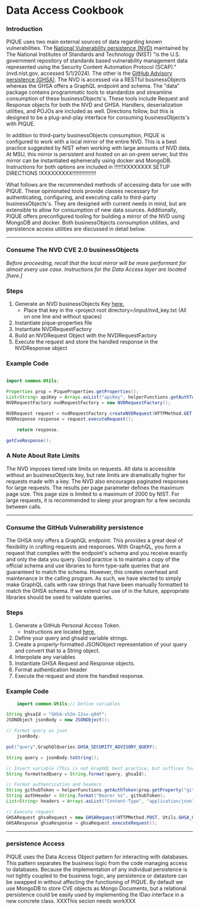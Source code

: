 # Data Access Cookbook


### Introduction
PIQUE uses two main external sources of data regarding known vulnerabilities.
The [National Vulnerability persistence (NVD)](https://nvd.nist.gov/) maintained
by The National Institutes of Standards and Technology (NIST) "is the U.S. government
repository of standards based vulnerability management data represented using the Security
Content Automation Protocol (SCAP)." (nvd.nist.gov, accessed 5/1/2024). The other is the
[GitHub Advisory persistence (GHSA)](https://github.com/github/advisory-database). The NVD is
accessed via a RESTful businessObjects whereas the GHSA offers a GraphQL endpoint and schema. The "data"
package contains programmatic tools to standardize and streamline consumption of these businessObjects's.
These tools include Request and Response objects for both the NVD and GHSA. Handlers, deserialization
utilities, and POJOs are included as well. Directions follow, but this is designed to be a plug-and-play
interface for consuming businessObjects's with PIQUE.

In addition to third-party businessObjects consumption, PIQUE is configured to work with a local mirror of
the entire NVD. This is a best practice suggested by NIST when working with large amounts of NVD data.
At MSU, this mirror is persistent and hosted on an on-prem server, but this mirror can be instantiated
ephemerally using docker and MongoDB. Instructions for both options are included in !!!!!!XXXXXXXX SETUP DIRECTIONS !XXXXXXXXX!!!!!!!!!!!!!!!!

What follows are the recommended methods of accessing data for use with PIQUE. These opinionated tools
provide classes necessary for authenticating, configuring, and executing calls to third-party
businessObjects's. They are designed with current needs in mind, but are extensible to allow for consumption
of new data sources. Additionally, PIQUE offers preconfigured tooling for building a mirror of the
NVD using MongoDB and docker. Both businessObjects consumption utilities, and persistence access utilities are
discussed in detail below.

----------

### Consume The NVD CVE 2.0 businessObjects
_Before proceeding, recall that the local mirror will be more performant for almost every use case.
Instructions for the Data Access layer are located [here.]_

### Steps
1. Generate an NVD businessObjects Key [here.](https://nvd.nist.gov/developers/request-an-api-key)
   * Place that key in the \<project root directory>/input/nvd_key.txt (All on one line and without spaces)
2. Instantiate pique-properties file
3. Instantiate NVDRequestFactory
4. Build an NVDRequest Object with the NVDRequestFactory
5. Execute the request and store the handled response in the NVDResponse object

### Example Code

```java

import common.Utils;

Properties prop = PiqueProperties.getProperties();
List<String> apiKey = Arrays.asList("apiKey", helperFunctions.getAuthToken(prop.getProperty("nvd-businessObjects-key-path")));
NVDRequestFactory nvdRequestFactory = new NVDRequestFactory();

NVDRequest request = nvdRequestFactory.createNVDRequest(HTTPMethod.GET, Utils.NVD_BASE_URI, apiKey, START_INDEX, RESULTS_PER_PAGE);
NVDResponse response = request.executeRequest();

    return response.

getCveResponse();
```
### A Note About Rate Limits
The NVD imposes tiered rate limits on requests. All data is accessible without an businessObjects key, but
rate limits are dramatically higher for requests made with a key. The NVD also encourages paginated
responses for large requests. The results per page parameter defines the maximum page size. This page
size is limited to a maximum of 2000 by NIST. For large requests, it is recommended to sleep your program
for a few seconds between calls.

----------

### Consume the GitHub Vulnerability persistence
The GHSA only offers a GraphQL endpoint. This provides a great deal of flexibility in crafting requests and
responses. With GraphQL, you form a request that complies with the endpoint's schema and you receive exactly and
only the data you query. Good practice is to maintain a copy of the official schema and use libraries to
form type-safe queries that are guaranteed to match the schema. However, this creates overhead and maintenance
in the calling program. As such, we have elected to simply make GraphQL calls with raw strings that have been
manually formatted to match the GHSA schema. If we extend our use of in the future, appropriate libraries should
be used to validate queries.

### Steps
1. Generate a GitHub Personal Access Token.
   * Instructions are located [here.](https://docs.github.com/en/authentication/keeping-your-account-and-data-secure/managing-your-personal-access-tokens)
2. Define your query and ghsaId variable strings.
3. Create a properly-formatted JSONObject representation of your query and convert that to a String object.
4. Interpolate any variables
5. Instantiate GHSA Request and Response objects.
6. Format authentication header
7. Execute the request and store the handled response.

### Example Code

```java
    import common.Utils;// Define variables

String ghsaId = "GHSA-vh2m-22xx-q94f";
JSONObject jsonBody = new JSONObject();

// Format query as json
    jsonBody.

put("query",GraphQlQueries.GHSA_SECURITY_ADVISORY_QUERY);

String query = jsonBody.toString();

// Insert variable (This is not GraphQL best practice, but suffices for now)
String formattedQuery = String.format(query, ghsaId);

// Format authentication and headers
String githubToken = helperFunctions.getAuthToken(prop.getProperty("github-token-path"));
String authHeader = String.format("Bearer %s", githubToken);
List<String> headers = Arrays.asList("Content-Type", "application/json", "Authorization", authHeader);

// Execute request
GHSARequest ghsaRequest = new GHSARequest(HTTPMethod.POST, Utils.GHSA_URI, headers, formattedQuery);
GHSAResponse ghsaResponse = ghsaRequest.executeRequest();
```
----------

### persistence Access
PIQUE uses the Data Access Object pattern for interacting with databases. This pattern separates the
business logic from the code managing access to databases. Because the implementation of any individual persistence
is not tightly coupled to the business logic, any persistence or datastore can be swapped in without affecting
the functioning of PIQUE. By default we use MongoDB to store CVE objects as Mongo Documents, but a relational
persistence could be easily used by implementing the IDao interface in a new concrete class. XXXThis secion needs workXXX



